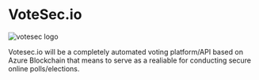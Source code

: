 # VoteSec.io

![votesec logo](https://i.imgur.com/sR4RJkb.png)


Votesec.io will be a completely automated voting platform/API based on Azure Blockchain that means to serve as a realiable for conducting secure online polls/elections.

